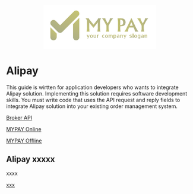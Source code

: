 <p align="center">
  <a href="https://mypay.tech/" target="_blank">
    <img alt="Parcel" src="logo.png" width="60%">
  </a>
</p>

# Alipay

This guide is wirtten for application developers who wants to integrate Alipay solution. Implementing this solution requires software development skills. You must write code that uses the API request and reply fields to integrate Alipay solution into your existing order management system.


<a href="broker_api.md"> Broker API </a>

<a href="mypay_online.md"> MYPAY Online </a>

<a href="mypay_offline.md"> MYPAY Offline </a>

## Alipay  xxxxx
xxxx

<a href="https://github.com/MypayTech/Alipay/edit/master">xxx</a>
